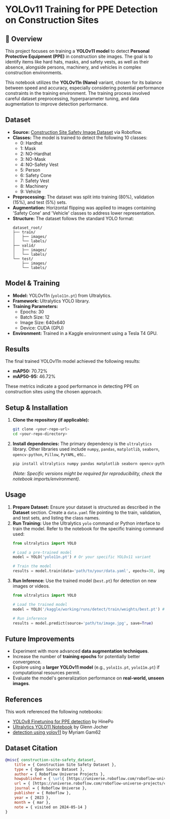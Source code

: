 # YOLOv11 Training for PPE Detection on Construction Sites

## 📌 Overview

This project focuses on training a **YOLOv11 model** to detect **Personal Protective Equipment (PPE)** in construction site images. The goal is to identify items like hard hats, masks, and safety vests, as well as their absence, alongside persons, machinery, and vehicles in complex construction environments.

This notebook utilizes the **YOLOv11n (Nano)** variant, chosen for its balance between speed and accuracy, especially considering potential performance constraints in the training environment. The training process involved careful dataset preprocessing, hyperparameter tuning, and data augmentation to improve detection performance.

## Dataset

* **Source:** [Construction Site Safety Image Dataset](https://www.kaggle.com/datasets/snehilsanyal/construction-site-safety-image-dataset-roboflow) via Roboflow.
* **Classes:** The model is trained to detect the following 10 classes:
    * 0: Hardhat
    * 1: Mask
    * 2: NO-Hardhat
    * 3: NO-Mask
    * 4: NO-Safety Vest
    * 5: Person
    * 6: Safety Cone
    * 7: Safety Vest
    * 8: Machinery
    * 9: Vehicle
* **Preprocessing:** The dataset was split into training (80%), validation (15%), and test (5%) sets.
* **Augmentation:** Horizontal flipping was applied to images containing 'Safety Cone' and 'Vehicle' classes to address lower representation.
* **Structure:** The dataset follows the standard YOLO format:
    ```
    dataset_root/
    ├── train/
    │   ├── images/
    │   └── labels/
    ├── valid/
    │   ├── images/
    │   └── labels/
    └── test/
        ├── images/
        └── labels/
    ```
    
## Model & Training

* **Model:** YOLOv11n (`yolo11n.pt`) from Ultralytics.
* **Framework:** Ultralytics YOLO library.
* **Training Parameters:**
    * Epochs: 30
    * Batch Size: 12
    * Image Size: 640x640
    * Device: CUDA (GPU)
* **Environment:** Trained in a Kaggle environment using a Tesla T4 GPU.

## Results

The final trained YOLOv11n model achieved the following results:
* **mAP50:** 70.72%
* **mAP50-95:** 46.72%

These metrics indicate a good performance in detecting PPE on construction sites using the chosen approach.

## Setup & Installation

1.  **Clone the repository (if applicable):**
    ```bash
    git clone <your-repo-url>
    cd <your-repo-directory>
    ```
2.  **Install dependencies:** The primary dependency is the `ultralytics` library. Other libraries used include `numpy`, `pandas`, `matplotlib`, `seaborn`, `opencv-python`, `Pillow`, `PyYAML`, etc..
    ```bash
    pip install ultralytics numpy pandas matplotlib seaborn opencv-python Pillow PyYAML torch torchvision
    ```
    *(Note: Specific versions might be required for reproducibility, check the notebook imports/environment)*.

## Usage

1.  **Prepare Dataset:** Ensure your dataset is structured as described in the **Dataset** section. Create a `data.yaml` file pointing to the train, validation, and test sets, and listing the class names.
2.  **Run Training:** Use the Ultralytics `yolo` command or Python interface to train the model. Refer to the notebook for the specific training command used:
    ```python
    from ultralytics import YOLO

    # Load a pre-trained model
    model = YOLO('yolo11n.pt') # Or your specific YOLOv11 variant

    # Train the model
    results = model.train(data='path/to/your/data.yaml', epochs=30, imgsz=640, batch=12, ...) # Add other parameters from CFG
    ```
3.  **Run Inference:** Use the trained model (`best.pt`) for detection on new images or videos.
    ```python
    from ultralytics import YOLO

    # Load the trained model
    model = YOLO('/kaggle/working/runs/detect/train/weights/best.pt') # Path to your trained weights

    # Run inference
    results = model.predict(source='path/to/image.jpg', save=True)
    ```

## Future Improvements

* Experiment with more advanced **data augmentation techniques**.
* Increase the number of **training epochs** for potentially better convergence.
* Explore using a **larger YOLOv11 model** (e.g., `yolo11s.pt`, `yolo11m.pt`) if computational resources permit.
* Evaluate the model's generalization performance on **real-world, unseen images**.

## References

This work referenced the following notebooks:
* [YOLOv8 Finetuning for PPE detection](https://www.kaggle.com/code/hinepo/yolov8-finetuning-for-ppe-detection) by HinePo
* [Ultralytics YOLO11 Notebook](https://www.kaggle.com/code/glennjocherultralytics/ultralytics-yolo11-notebook?scriptVersionId=214635944) by Glenn Jocher
* [detection using yolov11](https://www.kaggle.com/code/myriamgam62/detection-using-yolov11) by Myriam Gam62

## Dataset Citation

```bibtex
@misc{ construction-site-safety_dataset,
    title = { Construction Site Safety Dataset },
    type = { Open Source Dataset },
    author = { Roboflow Universe Projects },
    howpublished = { \url{ [https://universe.roboflow.com/roboflow-universe-projects/construction-site-safety](https://universe.roboflow.com/roboflow-universe-projects/construction-site-safety) } },
    url = { [https://universe.roboflow.com/roboflow-universe-projects/construction-site-safety](https://universe.roboflow.com/roboflow-universe-projects/construction-site-safety) },
    journal = { Roboflow Universe },
    publisher = { Roboflow },
    year = { 2023 },
    month = { mar },
    note = { visited on 2024-05-14 }
}
